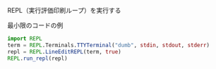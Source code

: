 REPL（実行評価印刷ループ）を実行する

最小限のコードの例

```julia
import REPL
term = REPL.Terminals.TTYTerminal("dumb", stdin, stdout, stderr)
repl = REPL.LineEditREPL(term, true)
REPL.run_repl(repl)
```
